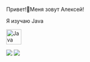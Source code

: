 Привет!👋Меня зовут Алексей!

Я изучаю Java<p align="left">
  
<a href="https://www.oracle.com/java/" target="_blank" rel="noreferrer"><img src="https://raw.githubusercontent.com/danielcranney/readme-generator/main/public/icons/skills/java-colored.svg" width="40" height="40" alt="Java" /></a>
</p>

![](http://github-profile-summary-cards.vercel.app/api/cards/stats?username=aLexa163-JV&theme=vision_friendly_dark)
![](http://github-profile-summary-cards.vercel.app/api/cards/profile-details?username=aLexa163-JV&theme=vision_friendly_dark)
